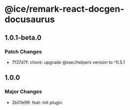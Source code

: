# @ice/remark-react-docgen-docusaurus

## 1.0.1-beta.0

### Patch Changes

- 7f37d7f: chore: upgrade @swc/helpers version to ^0.5.1

## 1.0.0

### Major Changes

- 2b01e99: feat: init plugin
